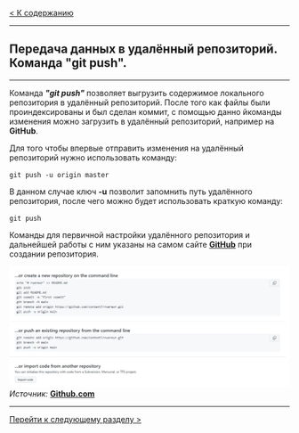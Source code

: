 
[< К содержанию](./readme.md)
___
## Передача данных в удалённый репозиторий. <br/>Команда "git push".
___

Команда ***"git push"*** позволяет выгрузить содержимое локального репозитория в удалённый репозиторий. После того как файлы были проиндексированы и был сделан коммит, с помощью данно йкоманды изменения можно загрузить в удалённый репозиторий, например на **GitHub**.

Для того чтобы впервые отправить изменения на удалённый репозиторий нужно использовать команду:
```
git push -u origin master
```

В данном случае ключ **-u** позволит запомнить путь удалённого репозитория, после чего можно будет использовать краткую команду:

```
git push
```
Команды для первичной настройки удалённого репозитория и дальнейшей работы с ним указаны на самом сайте [**GitHub**](https://github.com/) при создании репозитория.

![GitHub](images/gitpush.png)
*Источник:* [**Github.com**](https://github.com)
___
[Перейти к следующему разделу >](./gitpull.md)